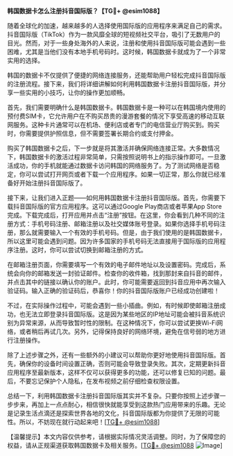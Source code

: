 **韩国数据卡怎么注册抖音国际版？【TG💪+ @esim1088】**

随着全球化的加速，越来越多的人选择使用国际版的应用程序来满足自己的需求。抖音国际版（TikTok）作为一款风靡全球的短视频社交平台，吸引了无数用户的目光。然而，对于一些身处海外的人来说，注册和使用抖音国际版可能会遇到一些困难，尤其是当他们没有本地手机号码时。这时候，韩国数据卡就成为了一个非常实用的选择。

韩国的数据卡不仅提供了便捷的网络连接服务，还能帮助用户轻松完成抖音国际版的注册流程。接下来，我们将详细讲解如何利用韩国数据卡注册抖音国际版，并分享一些实用的小技巧，让你的操作更加顺畅。

首先，我们需要明确什么是韩国数据卡。韩国数据卡是一种可以在韩国境内使用的预付费SIM卡，它允许用户在不购买昂贵的漫游套餐的情况下享受高速的移动互联网服务。这种卡片通常可以在机场、便利店或者专门的电信营业厅购买到。购买时，你需要提供护照信息，但不需要签署长期合约或支付押金。

购买了韩国数据卡之后，下一步就是将其激活并确保网络连接正常。大多数情况下，韩国数据卡的激活过程非常简单，只需按照说明书上的指示操作即可。一旦激活成功，你的手机就能通过数据卡访问韩国的网络服务了。为了测试网络是否稳定，你可以尝试打开网页或者下载一个应用程序。如果一切正常，那么你就已经准备好开始注册抖音国际版了。

接下来，让我们进入正题——如何用韩国数据卡注册抖音国际版。首先，你需要下载抖音国际版的官方应用程序。这可以通过Google Play商店或者苹果App Store完成。下载完成后，打开应用并点击“注册”按钮。在这里，你会看到几种不同的注册方式：手机号码注册、邮箱注册以及社交媒体账号登录。如果你选择手机号码注册，那么就需要输入一个有效的手机号码。但是，由于我们使用的是韩国数据卡，所以这里可能会遇到问题。因为许多国家的手机号码无法直接用于国际版的应用程序注册。这时，你可以尝试切换到邮箱注册的方式。

在邮箱注册页面，你需要填写一个有效的电子邮件地址以及设置密码。完成后，系统会向你的邮箱发送一封验证邮件。检查你的收件箱，找到那封来自抖音的邮件，并点击其中的链接以确认你的账户。此时，你可能需要返回到抖音应用中再次输入验证码。输入正确的验证码后，恭喜你！你的抖音国际版账户已经成功创建啦！

不过，在实际操作过程中，可能会遇到一些小插曲。例如，有时候即使邮箱注册成功，也无法立即登录抖音国际版。这是因为某些地区的IP地址可能会被抖音系统识别为异常来源，从而导致暂时性的限制。在这种情况下，你可以尝试更换Wi-Fi网络，或者稍后再试几次。另外，记得保持良好的网络环境，避免在信号弱的地方进行注册操作。

除了上述步骤之外，还有一些额外的小建议可以帮助你更好地使用抖音国际版。首先，确保你的设备时间设置正确，否则可能会导致登录失败。其次，定期更新抖音应用程序至最新版本，这样不仅可以获得更多的功能，还可以修复已知的问题。最后，不要忘记保护个人隐私，在发布视频之前仔细检查权限设置。

总结一下，利用韩国数据卡注册抖音国际版其实并不复杂。只要你按照上述步骤一步步来，再加上一点点耐心，相信很快就能享受到这款热门应用带来的乐趣。无论是记录生活点滴还是探索世界各地的文化，抖音国际版都为你提供了无限的可能性。所以，不妨现在就行动起来吧！[[TG💪+ @esim1088](https://t.me/s/esim1088)]

【温馨提示】本文内容仅供参考，请根据实际情况灵活调整。同时，为了保障您的权益，请从正规渠道获取韩国数据卡及相关服务。[[TG💪+ @esim1088](https://t.me/s/esim1088) ![Image](https://i.postimg.cc/4NQfJmqS/Snipaste-2025-05-13-00-14-12.png)]